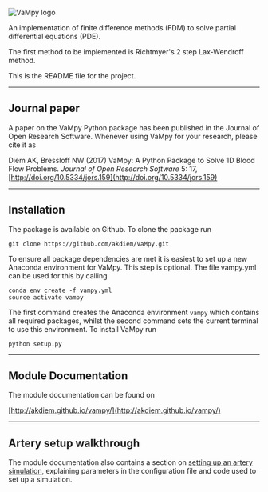 ![VaMpy logo](VaMpy_logo.png)

An implementation of finite difference methods (FDM) to solve partial differential equations (PDE).

The first method to be implemented is Richtmyer's 2 step Lax-Wendroff method.

This is the README file for the project.


---------------------------------------
Journal paper
---------------------------------------
A paper on the VaMpy Python package has been published in the Journal of Open Research Software. Whenever using VaMpy for your research, please cite it as

Diem AK, Bressloff NW (2017) VaMpy: A Python Package to Solve 1D Blood Flow Problems. *Journal of Open Research Software* 5: 17, [http://doi.org/10.5334/jors.159](http://doi.org/10.5334/jors.159)


---------------------------------------
Installation
---------------------------------------

The package is available on Github. To clone the package run

```
git clone https://github.com/akdiem/VaMpy.git
```

To ensure all package dependencies are met it is easiest to set up a new Anaconda environment for VaMpy. This step is optional. The file vampy.yml can be used for this by calling

```
conda env create -f vampy.yml
source activate vampy
```

The first command creates the Anaconda environment ```vampy``` which contains all required packages, whilst the second command sets the current terminal to use this environment. To install VaMpy run

```
python setup.py
```

---------------------------------------
Module Documentation
---------------------------------------

The module documentation can be found on 

[http://akdiem.github.io/vampy/](http://akdiem.github.io/vampy/)


---------------------------------------
Artery setup walkthrough
---------------------------------------

The module documentation also contains a section on [setting up an artery simulation](http://akdiem.github.io/vampy/walkthrough.html), explaining parameters in the configuration file and code used to set up a simulation.

